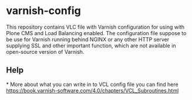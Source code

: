 # varnish-config
This repository contains VLC file with Varnish configuration for using with Plone CMS and Load Balancing enabled. The configuration file suppose to be use for Varnish running behind NGINX or any other HTTP server supplying SSL and other important function, which are not available in open-source version of Varnish.

## Help
* More about what you can write in to VCL config file you can find here https://book.varnish-software.com/4.0/chapters/VCL_Subroutines.html